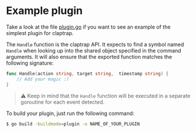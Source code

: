 # Example plugin

Take a look at the file [plugin.go](https://github.com/TommyStarK/claptrap/blob/master/example/plugin.go) if you want
to see an example of the simplest plugin for claptrap.

The `Handle` function is the claptrap API. It expects to find a symbol named `Handle` when looking up
into the shared object specified in the command arguments. It will also ensure that the exported
function matches the following signature:

```go
func Handle(action string, target string,  timestamp string) {
    // Add your magic :)
}
```

> :warning: Keep in mind that the `Handle` function will be executed in a separate goroutine for each event detected.


To build your plugin, just run the following command:

```bash
$ go build -buildmode=plugin -o NAME_OF_YOUR_PLUGIN
```
